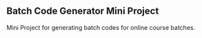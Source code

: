 ## Batch Code Generator Mini Project
Mini Project for generating batch codes for online course batches.
